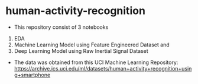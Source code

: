 # human-activity-recognition

- This repository consist of 3 notebooks
1. EDA
2. Machine Learning Model using Feature Engineered Dataset and
3. Deep Learning Model using Raw Inertial Signal Dataset

-  The data was obtained from this UCI Machine Learning Repository:
https://archive.ics.uci.edu/ml/datasets/human+activity+recognition+using+smartphone

